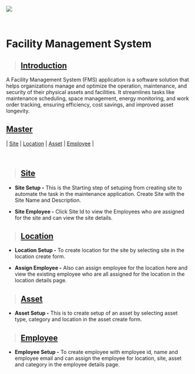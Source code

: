 ![](https://portal.mawarid.com.sa/System/assets/images/mawarid-logo-2.png)

<br>

# **Facility Management System**

> ## **[Introduction](#facility-management-system)**

A Facility Management System (FMS) application is a software solution that helps organizations manage and optimize the operation, maintenance, and security of their physical assets and facilities. It streamlines tasks like maintenance scheduling, space management, energy monitoring, and work order tracking, ensuring efficiency, cost savings, and improved asset longevity.

## **[Master](#introduction)**

| [Site](#site) | [Location](#location) | [Asset](#asset) | [Employee](#employee) |

<br>

> ## **[Site](#master)**

- **Site Setup -** This is the Starting step of setuping from creating site to automate the task in the maintenance application. Create Site with the Site Name and Description.

- **Site Employee -** Click Site Id to view the Employees who are assigned for the site and can view the site details.

> ## **[Location](#site)**

- **Location Setup -** To create location for the site by selecting site in the location create form.

- **Assign Employee -** Also can assign employee for the location here and view the existing employee who are all assigned for the location in the location details page.

> ## **[Asset](#location)**

- **Asset Setup -** This is to create setup of an asset by selecting asset type, category and location in the asset create form.

> ## **[Employee](#asset)**

- **Employee Setup -** To create employee with employee id, name and employee email and can assign the employee for location, site, asset and category in the employee details page.